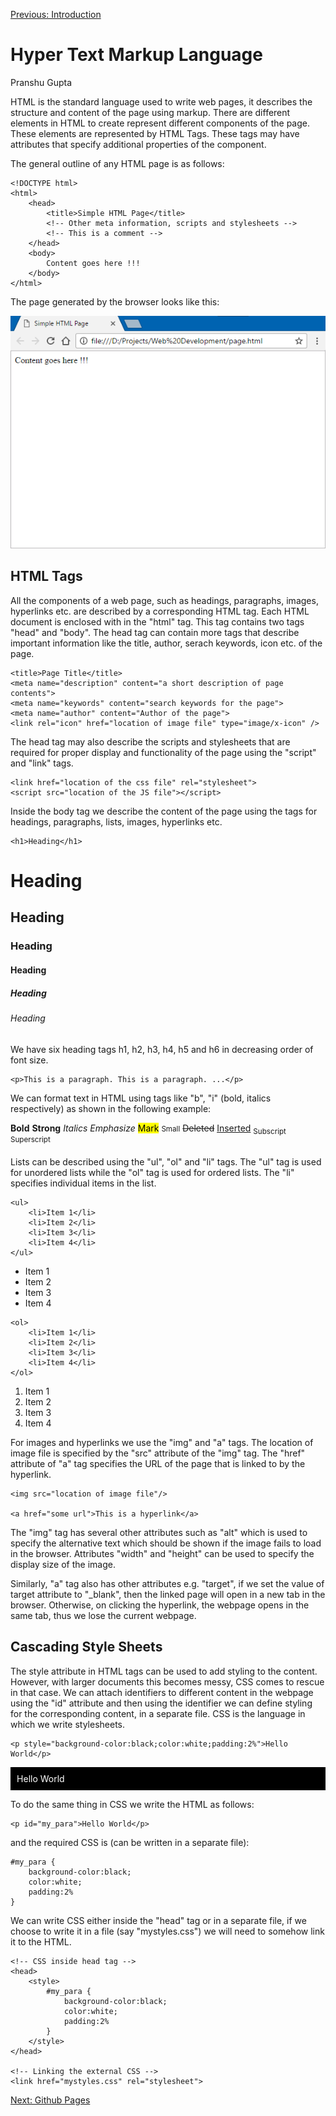 [Previous: Introduction](Introduction.md)

# Hyper Text Markup Language
Pranshu Gupta

HTML is the standard language used to write web pages, it describes the structure and content of the page using markup. There are different elements in HTML to create represent different components of the page. These elements are represented by HTML Tags. These tags may have attributes that specify additional properties of the component. 

The general outline of any HTML page is as follows:

    <!DOCTYPE html>
    <html>
        <head>
            <title>Simple HTML Page</title>
            <!-- Other meta information, scripts and stylesheets -->
            <!-- This is a comment -->
        </head>
        <body>
            Content goes here !!!
        </body>
    </html>

The page generated by the browser looks like this:

![The Generated Page](images/page.png)

## HTML Tags
All the components of a web page, such as headings, paragraphs, images, hyperlinks etc. are described by a corresponding HTML tag. Each HTML document is enclosed with in the "html" tag. This tag contains two tags "head" and "body". The head tag can contain more tags that describe important information like the title, author, serach keywords, icon etc. of the page. 

    <title>Page Title</title>
    <meta name="description" content="a short description of page contents">
    <meta name="keywords" content="search keywords for the page">
    <meta name="author" content="Author of the page">
    <link rel="icon" href="location of image file" type="image/x-icon" />

The head tag may also describe the scripts and stylesheets that are required for proper display and functionality of the page using the "script" and "link" tags. 

    <link href="location of the css file" rel="stylesheet">
    <script src="location of the JS file"></script>

Inside the body tag we describe the content of the page using the tags for headings, paragraphs, lists, images, hyperlinks etc.

    <h1>Heading</h1>

<h1>Heading</h1>
<h2>Heading</h2>
<h3>Heading</h3>
<h4>Heading</h4>
<h5>Heading</h5>
<h6>Heading</h6>

We have six heading tags h1, h2, h3, h4, h5 and h6 in decreasing order of font size. 

    <p>This is a paragraph. This is a paragraph. ...</p>

We can format text in HTML using tags like "b", "i" (bold, italics respectively) as shown in the following example:

<b>Bold</b> 
<strong>Strong</strong>
<i>Italics</i>
<em>Emphasize</em> 
<mark>Mark</mark>
<small>Small</small>
<del>Deleted</del>
<ins>Inserted</ins>
<sub>Subscript</sub>
<sup>Superscript</sup>

Lists can be described using the "ul", "ol" and "li" tags. The "ul" tag is used for unordered lists while the "ol" tag is used for ordered lists. The "li" specifies individual items in the list.

    <ul>
        <li>Item 1</li>
        <li>Item 2</li>
        <li>Item 3</li>
        <li>Item 4</li>
    </ul>

<ul>
    <li>Item 1</li>
    <li>Item 2</li>
    <li>Item 3</li>
    <li>Item 4</li>
</ul>

    <ol>
        <li>Item 1</li>
        <li>Item 2</li>
        <li>Item 3</li>
        <li>Item 4</li>
    </ol>

<ol>
    <li>Item 1</li>
    <li>Item 2</li>
    <li>Item 3</li>
    <li>Item 4</li>
</ol>

For images and hyperlinks we use the "img" and "a" tags. The location of image file is specified by the "src" attribute of the "img" tag. The "href" attribute of "a" tag specifies the URL of the page that is linked to by the hyperlink.

    <img src="location of image file"/>

    <a href="some url">This is a hyperlink</a>

The "img" tag has several other attributes such as "alt" which is used to specify the alternative text which should be shown if the image fails to load in the browser. Attributes "width" and "height" can be used to specify the display size of the image.

Similarly, "a" tag also has other attributes e.g. "target", if we set the value of target attribute to "_blank", then the linked page will open in a new tab in the browser. Otherwise, on clicking the hyperlink, the webpage opens in the same tab, thus we lose the current webpage. 



## Cascading Style Sheets
The style attribute in HTML tags can be used to add styling to the content. However, with larger documents this becomes messy, CSS comes to rescue in that case. We can attach identifiers to different content in the webpage using the "id" attribute and then using the identifier we can define styling for the corresponding content, in a separate file. CSS is the language in which we write stylesheets. 

    <p style="background-color:black;color:white;padding:2%">Hello World</p>

<p style="background-color:black;color:white;padding:2%"> Hello World </p>

To do the same thing in CSS we write the HTML as follows:

    <p id="my_para">Hello World</p>

and the required CSS is (can be written in a separate file):

    #my_para {
        background-color:black;
        color:white;
        padding:2%
    }

We can write CSS either inside the "head" tag or in a separate file, if we choose to write it in a file (say "mystyles.css") we will need to somehow link it to the HTML. 

    <!-- CSS inside head tag -->
    <head>
        <style>
            #my_para {
                background-color:black;
                color:white;
                padding:2%
            }
        </style>
    </head>

    <!-- Linking the external CSS -->
    <link href="mystyles.css" rel="stylesheet">

[Next: Github Pages](GitHub_Pages.md)
